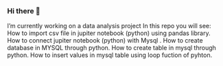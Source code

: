 ### Hi there 👋
I’m currently working on a data analysis project 
In this repo you will see:
How to import csv file in jupiter notebook (python) using pandas library.
How to connect jupiter notebook (python) with Mysql .
How to create database in MYSQL through python.
How to create table in mysql through python.
How to insert values in mysql table using loop fuction of pyhton.

